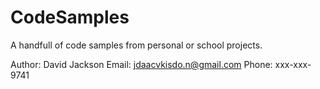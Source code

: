 # CodeSamples

A handfull of code samples from personal or school projects.

Author: David Jackson
Email: jdaacvkisdo.n@gmail.com
Phone: xxx-xxx-9741
